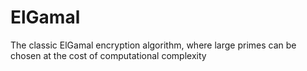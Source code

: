 # ElGamal
The classic ElGamal encryption algorithm, where large primes can be chosen at the cost of computational complexity
